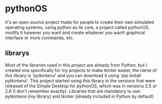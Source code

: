 # pythonOS
It's an open source project made for people to create their own simulated operating systems, using python as its core, a project called pythonOS, modify it however you want and create whatever you want! graphical interface or more commands, etc.

## librarys
Most of the libraries used in this project are already from Python, but I created one specifically for my projects to make tkinter easier, the name of this library is 'pytkinterui' and you can download it using 'pip install pytkinterui'. This project started using this library in the versions that were released of the Simple Desktop for pythonOS, which was in versions 2.5 or 2.6 (I don't remember exactly). Libraries that are mandatory to use: pytkinterui (my library) and tkinter (already included in Python by default)
